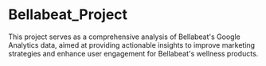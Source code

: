 # Bellabeat_Project

This project serves as a comprehensive analysis of Bellabeat's Google Analytics data, aimed at providing actionable insights to improve marketing strategies and enhance user engagement for Bellabeat's wellness products. 
 